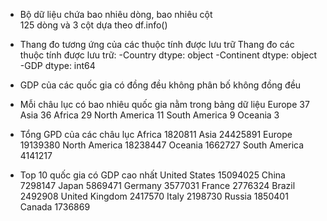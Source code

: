 + Bộ dữ liệu chứa bao nhiêu dòng, bao nhiêu cột    
    125 dòng và 3 cột dựa theo df.info()

+ Thang đo tương ứng của các thuộc tính được lưu trữ
    Thang đo các thuộc tính được lưu trữ:
        -Country dtype: object
        -Continent dtype: object
        -GDP dtype: int64 

+ GDP của các quốc gia có đồng đều không
    phân bố không đồng đều

+ Mỗi châu lục có bao nhiêu quốc gia nằm trong bảng dữ liệu
    Europe           37
    Asia             36
    Africa           29
    North America    11
    South America     9
    Oceania           3

+ Tổng GPD của các châu lục
    Africa            1820811
    Asia             24425891
    Europe           19139380
    North America    18238447
    Oceania           1662727
    South America     4141217

+ Top 10 quốc gia có GDP cao nhất
    United States       15094025
    China	            7298147
    Japan	            5869471
    Germany	            3577031
    France	            2776324
    Brazil	            2492908
    United Kingdom	    2417570
    Italy	            2198730
    Russia	            1850401
    Canada	            1736869
